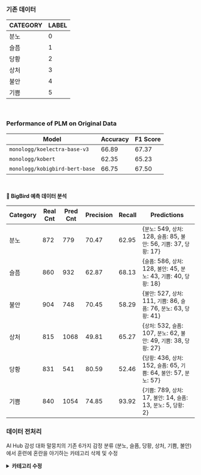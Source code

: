 ### **기존 데이터**

| CATEGORY | LABEL |
|--|--|
| 분노 | 0 |
| 슬픔 | 1 |
| 당황 | 2 |
| 상처 | 3 |
| 불안 | 4 |
| 기쁨 | 5 |

<br>

### **Performance of PLM on Original Data** 

| Model | Accuracy | F1 Score |
|--|--|--|
| `monologg/koelectra-base-v3` | 66.89 | 67.37 | 
| `monologg/kobert` | 62.35 | 65.23 |
| `monologg/kobigbird-bert-base` | 66.75 | 67.50 |

<br>

**🧐 BigBird 예측 데이터 분석**  

| Category | Real Cnt | Pred Cnt | Precision | Recall | Predictions | 
|--|--|--|--|--|--|
| 분노 | 872 | 779 | 70.47 | 62.95 | {`분노`: 549, `상처`: 128, `슬픔`: 85, `불안`: 56, `기쁨`: 37, `당황`: 17} | 
| 슬픔 | 860 | 932 | 62.87 | 68.13 | {`슬픔`: 586, `상처`: 128, `불안`: 45, `분노`: 43, `기쁨`: 40, `당황`: 18} | 
| 불안 | 904 | 748 | 70.45 | 58.29 | {`불안`: 527, `상처`: 111, `기쁨`: 86, `슬픔`: 76, `분노`: 63, `당황`: 41} | 
| 상처 | 815 | 1068 | 49.81 | 65.27 | {`상처`: 532, `슬픔`: 107, `분노`: 62, `불안`: 49, `기쁨`: 38, `당황`: 27} | 
| 당황 | 831 | 541 | 80.59 | 52.46 | {`당황`: 436, `상처`: 152, `슬픔`: 65, `기쁨`: 64, `불안`: 57, `분노`: 57} | 
| 기쁨 | 840 | 1054 | 74.85 | 93.92 | {`기쁨`: 789, `상처`: 17, `불안`: 14, `슬픔`: 13, `분노`: 5, `당황`: 2} | 



### **데이터 전처리**

AI Hub 감성 대화 말뭉치의 기존 6가지 감정 분류 (분노, 슬픔, 당황, 상처, 기쁨, 불안)에서 훈련에 혼란을 야기하는 카테고리 삭제 및 수정


<details>
<summary><strong>카테고리 수정</strong></summary>
<div markdown="1">

  
| 대분류 | 소분류 | 레이블 | 대체 카테고리 | 대체 레이블 |
|--|--|--|--|--|
| 당황 | 고립된 | E51 | - | -|
| 당황 | 남의 시선 의식하는 | E52 | 불안 | E3 |
| 당황 | 외로운 | E53 | 슬픔 | E2 |
| 당황 | 열등감 | E54 | 분노 | E1 |
| 당황 | 죄책감 | E55 | 불안 | E3 |
| 당황 | 부끄러운 | E56 | 기쁨(긍정) | E6 |
| 당황 | 혐오스러운 | E57 | 분노 | E1 |
| 당황 | 한심한 | E58 | 분노 | E1 |
| 당황 | 혼란스러운 | E59 | 불안 | E3 |
| 상처 | 질투하는 | E41 | 분노 | E1 |
| 상처 | 배신당한 | E42 | 슬픔 | E3 |
| 상처 | 고립된 | E43 | 슬픔 | E3 |
| 상처 | 충격 받은 | E44 | - | - |
| 상처 | 불우한 | E45 | 슬픔 | E3 |
| 상처 | 희생된 | E46 | 슬픔 | E3 |
| 상처 | 억울한 | E47 | 슬픔 | E3 |
| 상처 | 괴로워하는 | E48 | 슬픔 | E3 |
| 상처 | 버려진 | E49 | 슬픔 | E3 |
  
  
</div>
</details>

<br>